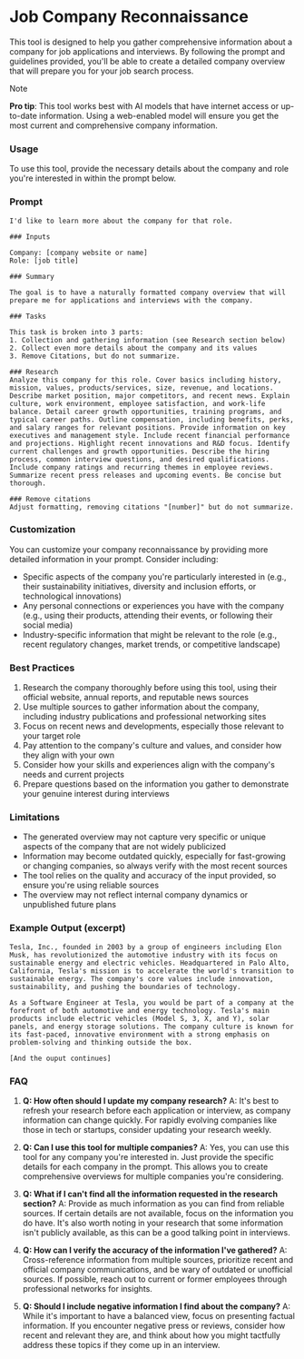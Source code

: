 # Job Company Reconnaissance

This tool is designed to help you gather comprehensive information about a company for job applications and interviews. By following the prompt and guidelines provided, you'll be able to create a detailed company overview that will prepare you for your job search process.

> [!NOTE]
> **Pro tip**: This tool works best with AI models that have internet access or up-to-date information. Using a web-enabled model will ensure you get the most current and comprehensive company information.


### Usage
To use this tool, provide the necessary details about the company and role you're interested in within the prompt below.

### Prompt
```
I'd like to learn more about the company for that role.

### Inputs

Company: [company website or name]
Role: [job title]

### Summary

The goal is to have a naturally formatted company overview that will prepare me for applications and interviews with the company.

### Tasks

This task is broken into 3 parts:
1. Collection and gathering information (see Research section below)
2. Collect even more details about the company and its values
3. Remove Citations, but do not summarize. 

### Research
Analyze this company for this role. Cover basics including history, mission, values, products/services, size, revenue, and locations. Describe market position, major competitors, and recent news. Explain culture, work environment, employee satisfaction, and work-life balance. Detail career growth opportunities, training programs, and typical career paths. Outline compensation, including benefits, perks, and salary ranges for relevant positions. Provide information on key executives and management style. Include recent financial performance and projections. Highlight recent innovations and R&D focus. Identify current challenges and growth opportunities. Describe the hiring process, common interview questions, and desired qualifications. Include company ratings and recurring themes in employee reviews. Summarize recent press releases and upcoming events. Be concise but thorough.

### Remove citations
Adjust formatting, removing citations "[number]" but do not summarize.
```

### Customization
You can customize your company reconnaissance by providing more detailed information in your prompt. Consider including:
- Specific aspects of the company you're particularly interested in (e.g., their sustainability initiatives, diversity and inclusion efforts, or technological innovations)
- Any personal connections or experiences you have with the company (e.g., using their products, attending their events, or following their social media)
- Industry-specific information that might be relevant to the role (e.g., recent regulatory changes, market trends, or competitive landscape)

### Best Practices
1. Research the company thoroughly before using this tool, using their official website, annual reports, and reputable news sources
2. Use multiple sources to gather information about the company, including industry publications and professional networking sites
3. Focus on recent news and developments, especially those relevant to your target role
4. Pay attention to the company's culture and values, and consider how they align with your own
5. Consider how your skills and experiences align with the company's needs and current projects
6. Prepare questions based on the information you gather to demonstrate your genuine interest during interviews

### Limitations
- The generated overview may not capture very specific or unique aspects of the company that are not widely publicized
- Information may become outdated quickly, especially for fast-growing or changing companies, so always verify with the most recent sources
- The tool relies on the quality and accuracy of the input provided, so ensure you're using reliable sources
- The overview may not reflect internal company dynamics or unpublished future plans

### Example Output (excerpt)

```
Tesla, Inc., founded in 2003 by a group of engineers including Elon Musk, has revolutionized the automotive industry with its focus on sustainable energy and electric vehicles. Headquartered in Palo Alto, California, Tesla's mission is to accelerate the world's transition to sustainable energy. The company's core values include innovation, sustainability, and pushing the boundaries of technology.

As a Software Engineer at Tesla, you would be part of a company at the forefront of both automotive and energy technology. Tesla's main products include electric vehicles (Model S, 3, X, and Y), solar panels, and energy storage solutions. The company culture is known for its fast-paced, innovative environment with a strong emphasis on problem-solving and thinking outside the box.

[And the ouput continues]
```

### FAQ
1. **Q: How often should I update my company research?**
   A: It's best to refresh your research before each application or interview, as company information can change quickly. For rapidly evolving companies like those in tech or startups, consider updating your research weekly.

2. **Q: Can I use this tool for multiple companies?**
   A: Yes, you can use this tool for any company you're interested in. Just provide the specific details for each company in the prompt. This allows you to create comprehensive overviews for multiple companies you're considering.

3. **Q: What if I can't find all the information requested in the research section?**
   A: Provide as much information as you can find from reliable sources. If certain details are not available, focus on the information you do have. It's also worth noting in your research that some information isn't publicly available, as this can be a good talking point in interviews.

4. **Q: How can I verify the accuracy of the information I've gathered?**
   A: Cross-reference information from multiple sources, prioritize recent and official company communications, and be wary of outdated or unofficial sources. If possible, reach out to current or former employees through professional networks for insights.

5. **Q: Should I include negative information I find about the company?**
   A: While it's important to have a balanced view, focus on presenting factual information. If you encounter negative press or reviews, consider how recent and relevant they are, and think about how you might tactfully address these topics if they come up in an interview.
